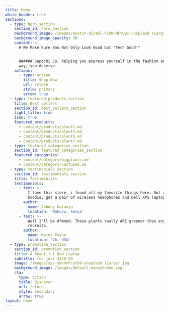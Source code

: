 ```yaml
---
title: Home
white_header: true
sections:
  - type: hero_section
    section_id: hero_section
    background_image: /images/austin-distel-h1RW-NFtUyc-unsplash (Large).jpg
    background_image_opacity: 30
    content: >
      # We Make Sure You Not Only Look Good but "Tech Good!"


      ###### Sepochi Co, helping you express yourself in the fashion and tech
      way, you deserve.
    actions:
      - type: action
        title: Shop Now
        url: /store
        style: primary
        arrow: true
  - type: featured_products_section
    title: Best sellers
    section_id: best_sellers_section
    light_title: true
    icon: true
    featured_products:
      - content/products/plant1.md
      - content/products/plant3.md
      - content/products/plant5.md
      - content/products/plant7.md
  - type: featured_categories_section
    section_id: featured_categories_section
    featured_categories:
      - content/category/bigplants.md
      - content/category/cactuses.md
  - type: testimonials_section
    section_id: testimonials_section
    title: Testimonials
    testimonials:
      - text: >-
          I love this store, i found all my favorite things here. Got a black
          hoodie, got a pair of wireless headphones and Dell XPS laptop.
        author:
          name: Johnny Karanja
          location: 'Nakuru, kenya'
      - text: >-
          Well I'll be d*mned. These plants really ARE greener than any of my
          recruits.
        author:
          name: Major Payne
          location: 'VA, USA'
  - type: promotion_section
    section_id: promotion_section
    title: A Beautiful New Laptop
    subtitle: for just $149.99
    image: /images/xps-yNvVnPcurD8-unsplash (Large).jpg
    background_image: /images/default-monochrome.svg
    cta:
      type: action
      title: Discover
      url: /store
      style: secondary
      arrow: true
layout: home
---
```

